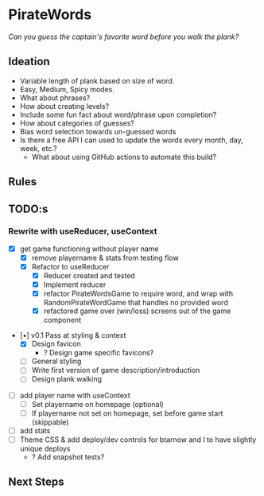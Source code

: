 # PirateWords

_Can you guess the captain's favorite word before you walk the plank?_

## Ideation

* Variable length of plank based on size of word.
* Easy, Medium, Spicy modes.
* What about phrases?
* How about creating levels?
* Include some fun fact about word/phrase upon completion?
* How about categories of guesses?
* Bias word selection towards un-guessed words
* Is there a free API I can used to update the words every month, day, week, etc.?
  * What about using GitHub actions to automate this build?

## Rules

## TODO:s

### Rewrite with useReducer, useContext

* [x] get game functioning without player name
  * [x] remove playername & stats from testing flow
  * [x] Refactor to useReducer
    * [x] Reducer created and tested
    * [x] Implement reducer
    * [x] refactor PirateWordsGame to require word, and wrap with RandomPirateWordGame that handles no provided word
    * [x] refactored game over (win/loss) screens out of the game component
* [•] v0.1 Pass at styling & context
  * [x] Design favicon
    * ? Design game specific favicons?
  * [ ] General styling
  * [ ] Write first version of game description/introduction
  * [ ] Design plank walking
* [ ] add player name with useContext
  * [ ] Set playername on homepage (optional)
  * [ ] If playername not set on homepage, set before game start (skippable)
* [ ] add stats
* [ ] Theme CSS & add deploy/dev controls for btarnow and I to have slightly unique deploys
  * ? Add snapshot tests?

## Next Steps
